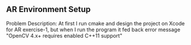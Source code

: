## AR Environment Setup 

Problem Description: At first I run cmake and design the project on Xcode for AR exercise-1, but when I run the program it fed back error message "OpenCV 4.x+ requires enabled C++11 support"
